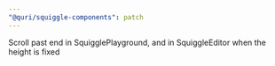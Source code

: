 ```yaml
---
"@quri/squiggle-components": patch
---
```


Scroll past end in SquigglePlayground, and in SquiggleEditor when the height is fixed

